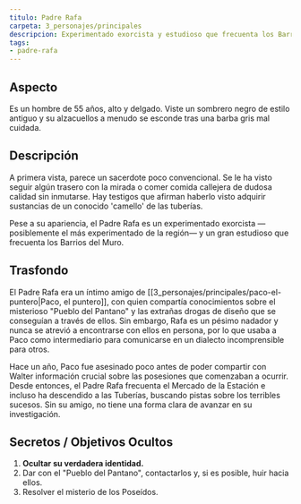 ```yaml
---
titulo: Padre Rafa
carpeta: 3_personajes/principales
descripcion: Experimentado exorcista y estudioso que frecuenta los Barrios del Muro.
tags:
- padre-rafa
---
```


## Aspecto

Es un hombre de 55 años, alto y delgado. Viste un sombrero negro de estilo antiguo y su alzacuellos a menudo se esconde tras una barba gris mal cuidada.

## Descripción

A primera vista, parece un sacerdote poco convencional. Se le ha visto seguir algún trasero con la mirada o comer comida callejera de dudosa calidad sin inmutarse. Hay testigos que afirman haberlo visto adquirir sustancias de un conocido 'camello' de las tuberías.

Pese a su apariencia, el Padre Rafa es un experimentado exorcista —posiblemente el más experimentado de la región— y un gran estudioso que frecuenta los Barrios del Muro.

## Trasfondo

El Padre Rafa era un íntimo amigo de [[3_personajes/principales/paco-el-puntero|Paco, el puntero]], con quien compartía conocimientos sobre el misterioso "Pueblo del Pantano" y las extrañas drogas de diseño que se conseguían a través de ellos. Sin embargo, Rafa es un pésimo nadador y nunca se atrevió a encontrarse con ellos en persona, por lo que usaba a Paco como intermediario para comunicarse en un dialecto incomprensible para otros.

Hace un año, Paco fue asesinado poco antes de poder compartir con Walter información crucial sobre las posesiones que comenzaban a ocurrir. Desde entonces, el Padre Rafa frecuenta el Mercado de la Estación e incluso ha descendido a las Tuberías, buscando pistas sobre los terribles sucesos. Sin su amigo, no tiene una forma clara de avanzar en su investigación.

## Secretos / Objetivos Ocultos

1.  **Ocultar su verdadera identidad.**
2.  Dar con el "Pueblo del Pantano", contactarlos y, si es posible, huir hacia ellos.
3.  Resolver el misterio de los Poseídos.
